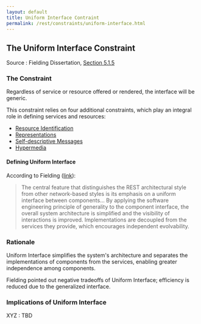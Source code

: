 ```yaml
---
layout: default
title: Uniform Interface Contraint
permalink: /rest/constraints/uniform-interface.html
---
```


## The Uniform Interface Constraint

Source
: Fielding Dissertation, [Section 5.1.5](https://www.ics.uci.edu/~fielding/pubs/dissertation/rest_arch_style.htm#sec_5_1_5)

### The Constraint

Regardless of service or resource offered or rendered, 
the interface will be generic.

This constraint relies on four additional constraints, 
which play an integral role in defining services and
resources:
- [Resource Identification]()
- [Representations]()
- [Self-descriptive Messages]()
- [Hypermedia]()

#### Defining Uniform Interface

According to Fielding ([link](https://www.ics.uci.edu/~fielding/pubs/dissertation/net_arch_styles.htm#sec_3_4_3)):
> The central feature that distinguishes the REST 
> architectural style from other network-based styles 
> is its emphasis on a uniform interface between components... 
> By applying the software engineering 
> principle of generality to the component interface, 
> the overall system architecture is simplified and 
> the visibility of interactions is improved. 
> Implementations are decoupled from the services they 
> provide, which encourages independent evolvability.

### Rationale

Uniform Interface simplifies the system's architecture
and separates the implementations of components from the
services, enabling greater independence among components.

Fielding pointed out negative tradeoffs of Uniform Interface;
efficiency is reduced due to the generalized interface.

### Implications of Uniform Interface

XYZ
: TBD
